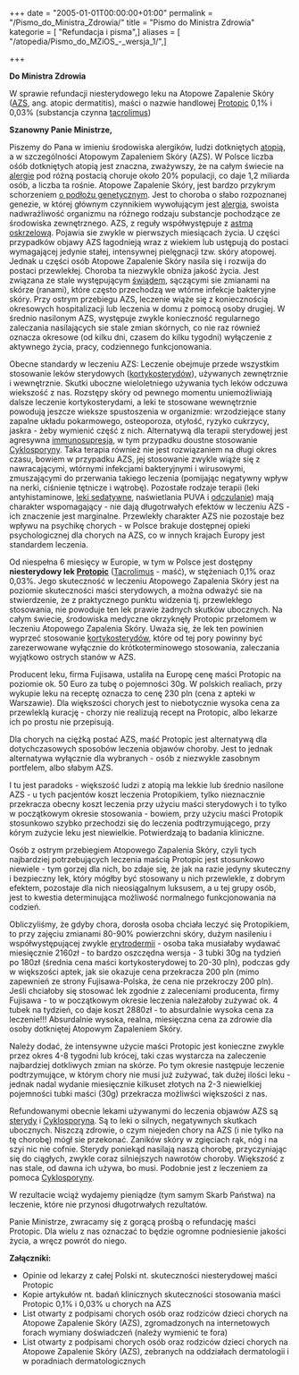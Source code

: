 +++
date = "2005-01-01T00:00:00+01:00"
permalink = "/Pismo_do_Ministra_Zdrowia/"
title = "Pismo do Ministra Zdrowia"
kategorie = [ "Refundacja i pisma",]
aliases = [ "/atopedia/Pismo_do_MZiOS_-_wersja_1/",]

+++

**Do Ministra Zdrowia**

W sprawie refundacji niesterydowego leku na Atopowe Zapalenie Skóry ([AZS](/atopedia/AZS), ang. atopic dermatitis), maści o nazwie handlowej [Protopic](/atopedia/Protopic) 0,1% i 0,03% (substancja czynna [tacrolimus](/atopedia/Tacrolimus))

**Szanowny Panie Ministrze,**

Piszemy do Pana w imieniu środowiska alergików, ludzi dotkniętych [atopią](/atopedia/Atopia), a w szczególności Atopowym Zapaleniem Skóry (AZS). W Polsce liczba ośób dotkniętych atopią jest znaczna, zważywszy, że na całym świecie na [alergie](/atopedia/Alergia) pod różną postacią choruje około 20% populacji, co daje 1,2 miliarda osób, a liczba ta rośnie. Atopowe Zapalenie Skóry, jest bardzo przykrym schorzeniem [o podłożu genetycznym](/atopedia/Obciążenie_genetyczne). Jest to choroba o słabo rozpoznanej genezie, w której głównym czynnikiem wywołującym jest [alergia](/atopedia/Alergia), swoista nadwrażliwość organizmu na różnego rodzaju substancje pochodzące ze środowiska zewnętrznego. AZS, z reguły współwystępuje z [astmą oskrzelową](/atopedia/Astma_oskrzelowa). Pojawia sie zwykle w pierwszych miesiącach życia. U części przypadków objawy AZS łagodnieją wraz z wiekiem lub ustępują do postaci wymagającej jedynie stałej, intensywnej pielęgnacji tzw. skóry atopowej. Jednak u części osób Atopowe Zapalenie Skóry nasila się i rozwija do postaci przewlekłej. Choroba ta niezwykle obniża jakość życia. Jest związana ze stale występującym [świądem](/atopedia/Świąd), sączącymi sie zmianami na skórze (ranami), które często przechodzą we wtórne infekcje bakteryjne skóry. Przy ostrym przebiegu AZS, leczenie wiąże się z koniecznością okresowych hospitalizacji lub leczenia w domu z pomocą osoby drugiej. W średnio nasilonym AZS, występuje zwykle konieczność regularnego zaleczania nasilających sie stale zmian skórnych, co nie raz również oznacza okresowe (od kilku dni, czasem do kilku tygodni) wyłączenie z aktywnego życia, pracy, codziennego funkcjonowania.

Obecne standardy w leczeniu AZS: Leczenie obejmuje przede wszystkim stosowanie leków sterydowych ([kortykosterydów](/atopedia/Kortykosterydy)), używanych zewnętrznie i wewnętrznie. Skutki uboczne wieloletniego używania tych leków odczuwa wiekszość z nas. Rozstępy skóry od pewnego momentu uniemożliwiają dalsze leczenie kortykosterydami, a leki te stosowane wewnętrznie powodują jeszcze wieksze spustoszenia w organizmie: wrzodziejące stany zapalne układu pokarmowego, osteoporoza, otyłość, ryzyko cukrzycy, jaskra - żeby wymienić część z nich. Alternatywą dla terapii sterydowej jest agresywna [immunosupresja](/atopedia/Immunosupresja), w tym przypadku doustne stosowanie [Cyklosporyny](/atopedia/Cyklosporyna). Taka terapia również nie jest rozwiązaniem na długi okres czasu, bowiem w przypadku AZS, jej stosowanie zwykle wiąże się z nawracającymi, wtórnymi infekcjami bakteryjnymi i wirusowymi, zmuszającymi do przerwania takiego leczenia (pomijając negatywny wpływ na nerki, ciśnienie tętnicze i wątrobę). Pozostałe rodzaje terapii (leki antyhistaminowe, [leki sedatywne](/atopedia/Leki_sedatywne), naświetlania PUVA i [odczulanie](/atopedia/Odczulanie)) mają charakter wspomagający - nie dają długotrwałych efektów w leczeniu AZS - ich znaczenie jest marginalne. Przewlekły charakter AZS nie pozostaje bez wpływu na psychikę chorych - w Polsce brakuje dostępnej opieki psychologicznej dla chorych na AZS, co w innych krajach Europy jest standardem leczenia.

Od niespełna 6 miesięcy w Europie, w tym w Polsce jest dostępny **niesterydowy lek [Protopic](/atopedia/Protopic)** ([Tacrolimus](/atopedia/Tacrolimus) - maść), w stężeniach 0,1% oraz 0,03%. Jego skuteczność w leczeniu Atopowego Zapalenia Skóry jest na poziomie skuteczności maści sterydowych, a można odważyć sie na stwierdzenie, że z praktycznego punktu widzenia tj. przewlekłego stosowania, nie powoduje ten lek prawie żadnych skutków ubocznych. Na całym świecie, środowiska medyczne okrzyknęły Protopic przełomem w leczeniu Atopowego Zapalenia Skóry. Uważa się, że lek ten powinien wyprzeć stosowanie [kortykosterydów](/atopedia/Kortykosterydy), które od tej pory powinny być zarezerwowane wyłącznie do krótkoterminowego stosowania, zaleczania wyjątkowo ostrych stanów w AZS.

Producent leku, firma Fujisawa, ustaliła na Europę cenę maści Protopic na poziomie ok. 50 Euro za tubę o pojemności 30g. W polskich realiach, przy wykupie leku na receptę oznacza to cenę 230 pln (cena z apteki w Warszawie). Dla większości chorych jest to niebotycznie wysoka cena za przewleklą kurację - chorzy nie realizują recept na Protopic, albo lekarze ich po prostu nie przepisują.

Dla chorych na ciężką postać AZS, maść Protopic jest alternatywą dla dotychczasowych sposobów leczenia objawów choroby. Jest to jednak alternatywa wyłącznie dla wybranych - osób z niezwykle zasobnym portfelem, albo słabym AZS.

I tu jest paradoks - większość ludzi z atopią ma lekkie lub średnio nasilone AZS - u tych pacjentów koszt leczenia Protopikiem, tylko nieznacznie przekracza obecny koszt leczenia przy użyciu maści sterydowych i to tylko w początkowym okresie stosowania - bowiem, przy użyciu maści Protopik stosunkowo szybko przechodzi się do leczenia podtrzymującego, przy kórym zużycie leku jest niewielkie. Potwierdzają to badania kliniczne.

Osób z ostrym przebiegiem Atopowego Zapalenia Skóry, czyli tych najbardziej potrzebujących leczenia maścią Protopic jest stosunkowo niewiele - tym gorzej dla nich, bo zdaje się, że jak na razie jedyny skuteczny i bezpieczny lek, który mógłby być stosowany u nich przewlekle, z dobrym efektem, pozostaje dla nich nieosiągalnym luksusem, a u tej grupy osób, jest to kwestia determinująca możliwość normalnego funkcjonowania na codzień.

Obliczyliśmy, że gdyby chora, dorosła osoba chciała leczyć się Protopikiem, to przy zajęciu zmianami 80-90% powierzchni skóry, dużym nasileniu i współwystępującej zwykle [erytrodermii](/atopedia/Erytrodermia) - osoba taka musiałaby wydawać miesięcznie 2160zł - to bardzo oszczędna wersja - 3 tubki 30g na tydzień po 180zł (średnia cena maści kortykosterydowej to 20-30 pln), podczas gdy w większości aptek, jak sie okazuje cena przekracza 200 pln (mimo zapewnień ze strony Fujisawa-Polska, że cena nie przekroczy 200 pln). Jeśli chciałoby się stosować lek zgodnie z zaleceniami producenta, firmy Fujisawa - to w początkowym okresie leczenia należałoby zużywać ok. 4 tubek na tydzień, co daje koszt 2880zł - to absurdalnie wysoka cena za leczenie!!! Absurdalnie wysoka, realna, miesięczna cena za zdrowie dla osoby dotkniętej Atopowym Zapaleniem Skóry.

Należy dodać, że intensywne użycie maści Protopic jest konieczne zwykle przez okres 4-8 tygodni lub krócej, taki czas wystarcza na zaleczenie najbardziej dotkliwych zmian na skórze. Po tym okresie następuje leczenie podtrzymujące, w którym chory nie musi już zużywać, tak dużej ilości leku - jednak nadal wydanie miesięcznie kilkuset złotych na 2-3 niewielkiej pojemności tubki maści (30g) przekracza możliwści większości z nas.

Refundowanymi obecnie lekami używanymi do leczenia objawów AZS są [sterydy](/atopedia/Kortykosterydy) i [Cyklosporyna](/atopedia/Cyklosporyna). Są to leki o silnych, negatywnych skutkach ubocznych. Niszczą zdrowie, o czym niejeden chory na AZS (i nie tylko na tę chorobę) mógł sie przekonać. Zaników skóry w zgięciach rąk, nóg i na szyi nic nie cofnie. Sterydy poniekąd nasilają naszą chorobę, przyczyniając się do ciągłych, zwykle coraz silniejszych nawrotów choroby. Większość z nas stale, od dawna ich używa, bo musi. Podobnie jest z leczeniem za pomoca [Cyklosporyny](/atopedia/Cyklosporyna).

W rezultacie wciąż wydajemy pieniądze (tym samym Skarb Państwa) na leczenie, które nie przynosi długotrwałych rezultatów.

Panie Ministrze, zwracamy się z gorącą prośbą o refundację maści Protopic. Dla wielu z nas oznaczać to będzie ogromne podniesienie jakości życia, a wręcz powrót do niego.

**Załączniki:**

-   Opinie od lekarzy z całej Polski nt. skuteczności niesterydowej maści Protopic
-   Kopie artykułów nt. badań klinicznych skuteczności stosowania maści Protopic 0,1% i 0,03% u chorych na AZS
-   List otwarty z podpisami chorych osób oraz rodziców dzieci chorych na Atopowe Zapalenie Skóry (AZS), zgromadzonych na internetowych forach wymiany doświadczeń (należy wymienić te fora)
-   List otwarty z podpisami chorych osób oraz rodziców dzieci chorych na Atopowe Zapalenie Skóry (AZS), zebranych na oddziałach dermatologii i w poradniach dermatologicznych
